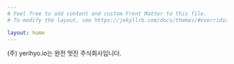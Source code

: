 ```yaml
---
# Feel free to add content and custom Front Matter to this file.
# To modify the layout, see https://jekyllrb.com/docs/themes/#overriding-theme-defaults

layout: home
---
```


(주) yerihyo.io는 완전 멋진 주식회사입니다.

